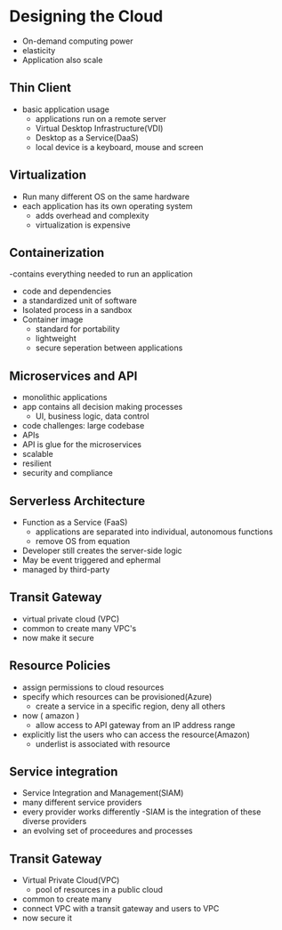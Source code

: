 # Designing the Cloud

- On-demand computing power
- elasticity
- Application also scale

## Thin Client

- basic application usage
  - applications run on a remote server
  - Virtual Desktop Infrastructure(VDI)
  - Desktop as a Service(DaaS)
  - local device is a keyboard, mouse and screen

## Virtualization

- Run many different OS on the same hardware
- each application has its own operating system
  - adds overhead and complexity
  - virtualization is expensive

## Containerization

-contains everything needed to run an application

- code and dependencies
- a standardized unit of software
- Isolated process in a sandbox
- Container image
  - standard for portability
  - lightweight
  - secure seperation between applications

## Microservices and API

- monolithic applications
- app contains all decision making processes
  - UI, business logic, data control
- code challenges: large codebase
- APIs
- API is glue for the microservices
- scalable
- resilient
- security and compliance

## Serverless Architecture

- Function as a Service (FaaS)
  - applications are separated into individual, autonomous functions
  - remove OS from equation
- Developer still creates the server-side logic
- May be event triggered and ephermal
- managed by third-party

## Transit Gateway

- virtual private cloud (VPC)
- common to create many VPC's
- now make it secure

## Resource Policies

- assign permissions to cloud resources
- specify which resources can be provisioned(Azure)
  - create a service in a specific region, deny all others
- now ( amazon )
  - allow access to API gateway from an IP address range
- explicitly list the users who can access the resource(Amazon)
  - underlist is associated with resource

## Service integration

- Service Integration and Management(SIAM)
- many different service providers
- every provider works differently
  -SIAM is the integration of these diverse providers
- an evolving set of proceedures and processes

## Transit Gateway

- Virtual Private Cloud(VPC)
  - pool of resources in a public cloud
- common to create many
- connect VPC with a transit gateway and users to VPC
- now secure it
